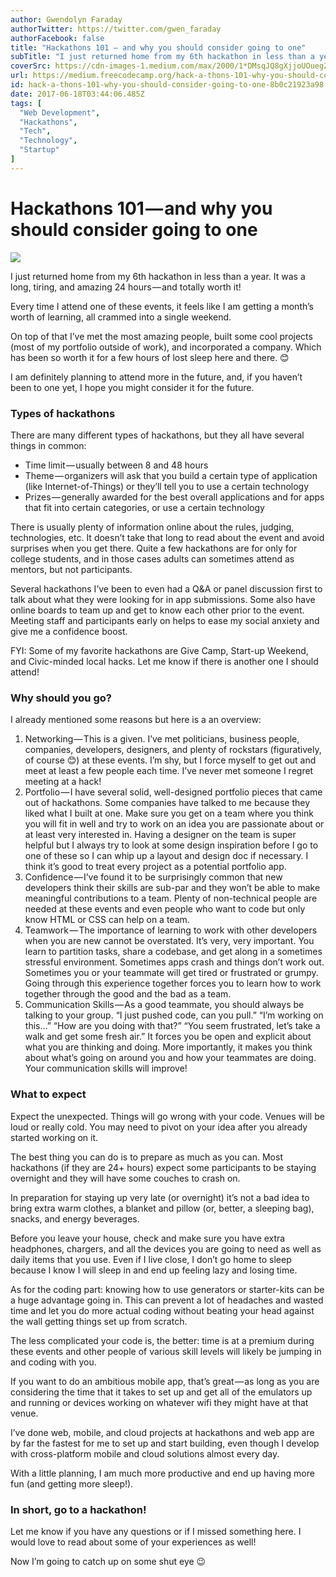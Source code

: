 ```yaml
---
author: Gwendolyn Faraday
authorTwitter: https://twitter.com/gwen_faraday
authorFacebook: false
title: "Hackathons 101 — and why you should consider going to one"
subTitle: "I just returned home from my 6th hackathon in less than a year. It was a long, tiring, and amazing 24 hours — and totally worth it!..."
coverSrc: https://cdn-images-1.medium.com/max/2000/1*DMsqJQ8gXjjoUOuegZb1pg.jpeg
url: https://medium.freecodecamp.org/hack-a-thons-101-why-you-should-consider-going-to-one-8b0c21923a98
id: hack-a-thons-101-why-you-should-consider-going-to-one-8b0c21923a98
date: 2017-06-18T03:44:06.485Z
tags: [
  "Web Development",
  "Hackathons",
  "Tech",
  "Technology",
  "Startup"
]
---
```

# Hackathons 101 — and why you should consider going to one







![](https://cdn-images-1.medium.com/max/2000/1*DMsqJQ8gXjjoUOuegZb1pg.jpeg)







I just returned home from my 6th hackathon in less than a year. It was a long, tiring, and amazing 24 hours — and totally worth it!

Every time I attend one of these events, it feels like I am getting a month’s worth of learning, all crammed into a single weekend.

On top of that I’ve met the most amazing people, built some cool projects (most of my portfolio outside of work), and incorporated a company. Which has been so worth it for a few hours of lost sleep here and there. 😊

I am definitely planning to attend more in the future, and, if you haven’t been to one yet, I hope you might consider it for the future.

### Types of hackathons

There are many different types of hackathons, but they all have several things in common:

*   Time limit — usually between 8 and 48 hours
*   Theme — organizers will ask that you build a certain type of application (like Internet-of-Things) or they’ll tell you to use a certain technology
*   Prizes — generally awarded for the best overall applications and for apps that fit into certain categories, or use a certain technology

There is usually plenty of information online about the rules, judging, technologies, etc. It doesn’t take that long to read about the event and avoid surprises when you get there. Quite a few hackathons are for only for college students, and in those cases adults can sometimes attend as mentors, but not participants.

Several hackathons I’ve been to even had a Q&A or panel discussion first to talk about what they were looking for in app submissions. Some also have online boards to team up and get to know each other prior to the event. Meeting staff and participants early on helps to ease my social anxiety and give me a confidence boost.

FYI: Some of my favorite hackathons are Give Camp, Start-up Weekend, and Civic-minded local hacks. Let me know if there is another one I should attend!

### Why should you go?

I already mentioned some reasons but here is a an overview:

1.  Networking — This is a given. I’ve met politicians, business people, companies, developers, designers, and plenty of rockstars (figuratively, of course 😊) at these events. I’m shy, but I force myself to get out and meet at least a few people each time. I’ve never met someone I regret meeting at a hack!
2.  Portfolio — I have several solid, well-designed portfolio pieces that came out of hackathons. Some companies have talked to me because they liked what I built at one. Make sure you get on a team where you think you will fit in well and try to work on an idea you are passionate about or at least very interested in. Having a designer on the team is super helpful but I always try to look at some design inspiration before I go to one of these so I can whip up a layout and design doc if necessary. I think it’s good to treat every project as a potential portfolio app.
3.  Confidence — I’ve found it to be surprisingly common that new developers think their skills are sub-par and they won’t be able to make meaningful contributions to a team. Plenty of non-technical people are needed at these events and even people who want to code but only know HTML or CSS can help on a team.
4.  Teamwork — The importance of learning to work with other developers when you are new cannot be overstated. It’s very, very important. You learn to partition tasks, share a codebase, and get along in a sometimes stressful environment. Sometimes apps crash and things don’t work out. Sometimes you or your teammate will get tired or frustrated or grumpy. Going through this experience together forces you to learn how to work together through the good and the bad as a team.
5.  Communication Skills — As a good teammate, you should always be talking to your group. “I just pushed code, can you pull.” “I’m working on this…” “How are you doing with that?” “You seem frustrated, let’s take a walk and get some fresh air.” It forces you be open and explicit about what you are thinking and doing. More importantly, it makes you think about what’s going on around you and how your teammates are doing. Your communication skills will improve!

### What to expect

Expect the unexpected. Things will go wrong with your code. Venues will be loud or really cold. You may need to pivot on your idea after you already started working on it.

The best thing you can do is to prepare as much as you can. Most hackathons (if they are 24+ hours) expect some participants to be staying overnight and they will have some couches to crash on.

In preparation for staying up very late (or overnight) it’s not a bad idea to bring extra warm clothes, a blanket and pillow (or, better, a sleeping bag), snacks, and energy beverages.

Before you leave your house, check and make sure you have extra headphones, chargers, and all the devices you are going to need as well as daily items that you use. Even if I live close, I don’t go home to sleep because I know I will sleep in and end up feeling lazy and losing time.

As for the coding part: knowing how to use generators or starter-kits can be a huge advantage going in. This can prevent a lot of headaches and wasted time and let you do more actual coding without beating your head against the wall getting things set up from scratch.

The less complicated your code is, the better: time is at a premium during these events and other people of various skill levels will likely be jumping in and coding with you.

If you want to do an ambitious mobile app, that’s great — as long as you are considering the time that it takes to set up and get all of the emulators up and running or devices working on whatever wifi they might have at that venue.

I’ve done web, mobile, and cloud projects at hackathons and web app are by far the fastest for me to set up and start building, even though I develop with cross-platform mobile and cloud solutions almost every day.

With a little planning, I am much more productive and end up having more fun (and getting more sleep!).

### In short, go to a hackathon!

Let me know if you have any questions or if I missed something here. I would love to read about some of your experiences as well!

Now I’m going to catch up on some shut eye 😉








